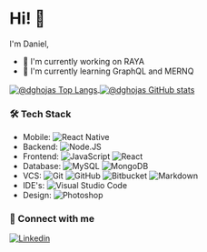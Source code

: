 # Hi! 👋

I'm Daniel,

- 🔭 I'm currently working on RAYA
- 🌱 I'm currently learning GraphQL and MERNQ

<a href="javascript:void(0);">
  <img align="center" src="https://github-readme-stats.vercel.app/api/top-langs/?username=dghojas&layout=compact&show_icons=true&hide_border=true&title_color=f4f4f4&icon_color=00d8fd&bg_color=193549&text_color=ffffff&hide=contribs" alt="@dghojas Top Langs" />
</a>
<a href="javascript:void(0);">
  <img align="center" src="https://github-readme-stats.vercel.app/api?username=dghojas&layout=compact&show_icons=true&hide_border=true&title_color=f4f4f4&icon_color=00d8fd&bg_color=193549&text_color=ffffff&hide=contribs" alt="@dghojas GitHub stats" />
</a>

### 🛠 Tech Stack

- Mobile: ![React Native](https://img.shields.io/badge/React_Native-20232A?style=flat-square&logo=react&logoColor=61DAFB)
- Backend: ![Node.JS](https://img.shields.io/badge/Node.js-43853D?style=flat-square&logo=node.js&logoColor=white)
- Frontend: ![JavaScript](https://img.shields.io/badge/JavaScript-F7DF1E?style=flat-square&logo=javascript&logoColor=black) ![React](https://img.shields.io/badge/React-20232A?style=flat-square&logo=react&logoColor=61DAFB)
- Database: ![MySQL](https://img.shields.io/badge/MySQL-00000F?style=flat-square&logo=mysql&logoColor=white) ![MongoDB](https://img.shields.io/badge/MongoDB-4EA94B?style=flat-square&logo=mongodb&logoColor=white)
- VCS: ![Git](https://img.shields.io/badge/GitHub-f54d27?style=flat-square&logo=git&logoColor=white) ![GitHub](https://img.shields.io/badge/GitHub-100000?style=flat-square&logo=github&logoColor=white) ![Bitbucket](https://img.shields.io/badge/Bitbucket-330F63?style=flat-square&logo=bitbucket&logoColor=white) ![Markdown](https://img.shields.io/badge/Markdown-000000?style=flat-square&logo=markdown&logoColor=white)
- IDE's: ![Visual Studio Code](https://img.shields.io/badge/-Visual%20Studio%20Code-25acf2?style=flat-square&logo=visual-studio-code&logoColor=white)
- Design: ![Photoshop](https://img.shields.io/badge/-Photoshop-0A1A2F?style=flat-square&logo=Photoshop&logoColor=white)

### 🤝 Connect with me
<a href="https://www.linkedin.com/in/dghojas/" target="_blank" rel="noopener noreferrer">![Linkedin](https://img.shields.io/badge/LinkedIn-0077B5?style=for-the-badge&logo=linkedin&logoColor=white)</a>
